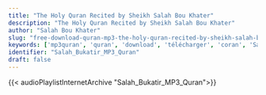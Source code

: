 ```yaml
---
title: "The Holy Quran Recited by Sheikh Salah Bou Khater"
description: "The Holy Quran Recited by Sheikh Salah Bou Khater"
author: "Salah Bou Khater"
slug: "free-download-quran-mp3-the-holy-quran-recited-by-sheikh-salah-bou-khater"
keywords: ['mp3quran', 'quran', 'download', 'télécharger', 'coran', 'Salah', 'Bukatir', 'bukhatir', 'boukatir', 'boukhatir', 'mouhammad', 'muhammad', 'muhamad', 'mouhamad', 'islam', 'صلاح', 'بو', 'خاطر', 'قرآن', 'مصحف', 'مرتل', 'مجود', 'القرآن', 'الكريم', 'المصحف', 'المرتل', 'المجود', 'إسلام', 'تحميل']
identifier: "Salah_Bukatir_MP3_Quran"
draft: false
---
```


{{< audioPlaylistInternetArchive "Salah_Bukatir_MP3_Quran">}}
